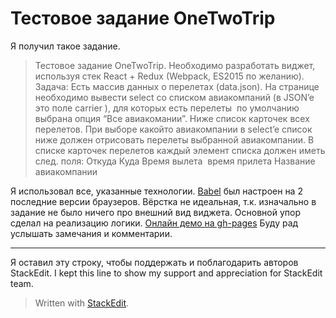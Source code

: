 # Тестовое задание OneTwoTrip

Я получил такое задание.
>Тестовое задание OneTwoTrip.
Необходимо разработать виджет, используя стек React + Redux (Webpack, ES­2015 по
желанию).
Задача:
Есть массив данных о перелетах (data.json).
На странице необходимо вывести select со списком авиакомпаний (в JSON’e это поле
carrier​ ), для которых есть перелеты ­ по умолчанию выбрана опция “Все авиакомании”.
Ниже список карточек всех перелетов.
При выборе какой­то авиакомпании в select’e список ниже должен отрисовать перелеты
выбранной авиакомпании.
В списке карточек перелетов каждый элемент списка должен иметь след. поля:
Откуда ­ Куда
Время вылета ­ время прилета
Название авиакомпании

Я использовал все, указанные технологии. [Babel](https://babeljs.io/) был настроен на 2 последние версии браузеров.
Вёрстка не идеальная, т.к. изначально в задание не было ничего про внешний вид виджета. Основной упор сделал на реализацию логики.
[Онлайн демо на gh-pages](https://tagir-a.github.io/onetwotrip)
Буду рад услышать замечания и комментарии.

---
Я оставил эту строку, чтобы поддержать и поблагодарить авторов StackEdit.
I kept this line to show my support and appreciation for StackEdit team.
> Written with [StackEdit](https://stackedit.io/).